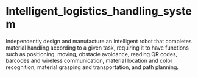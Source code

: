 # Intelligent_logistics_handling_system
Independently design and manufacture an intelligent robot that completes material handling according to a given task, requiring it to have functions such as positioning, moving, obstacle avoidance, reading QR codes, barcodes and wireless communication, material location and color recognition, material grasping and transportation, and path planning.
